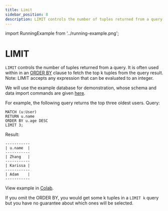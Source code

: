 ```yaml
---
title: Limit
sidebar_position: 8
description: LIMIT controls the number of tuples returned from a query.
---
```


import RunningExample from '../running-example.png';

# LIMIT
`LIMIT` controls the number of tuples returned from a query. It is often used within in an [ORDER BY](order-by.md) 
clause to fetch the top k tuples from the query result. 
Note: LIMIT accepts any expression that can be evaluated to an integer.

We will use the example database for demonstration, whose schema and data import commands are given [here](../query-clauses/example-database.md).

For example, the following query returns the top three oldest users.
Query:
```
MATCH (u:User)
RETURN u.name
ORDER BY u.age DESC
LIMIT 3;
```
Result:
```
-----------
| u.name  |
-----------
| Zhang   |
-----------
| Karissa |
-----------
| Adam    |
-----------
```
View example in [Colab](https://colab.research.google.com/drive/1NcR-xL4Rb7nprgbvk6N2dIP30oqyUucm#scrollTo=9FHlBkwxCWSc).

If you omit the ORDER BY, you would get some k tuples in a `LIMIT k` query 
but you have no guarantee about which ones will be selected.


